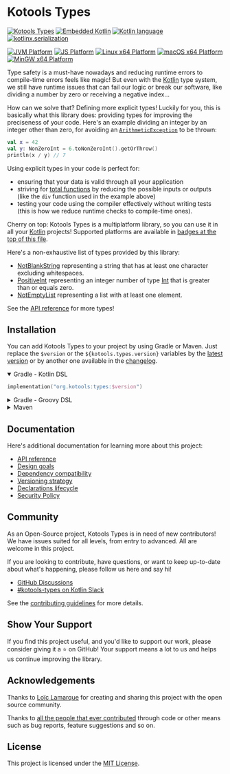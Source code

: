# Kotools Types

[![Kotools Types][kotools-types-badge]][kotools-types-project]
[![Embedded Kotlin][kotlin-embedded-badge]][kotlin]
[![Kotlin language][kotlin-language-badge]][kotlin]
[![kotlinx.serialization][kotlinx.serialization-badge]][kotlinx.serialization]

[![JVM Platform][jvm-platform-badge]][kotlin/jvm]
[![JS Platform][js-platform-badge]][kotlin/js]
[![Linux x64 Platform][linux-x64-platform-badge]][kotlin-native]
[![macOS x64 Platform][macos-x64-platform-badge]][kotlin-native]
[![MinGW x64 Platform][mingw-x64-platform-badge]][kotlin-native]

Type safety is a must-have nowadays and reducing runtime errors to compile-time
errors feels like magic!
But even with the [Kotlin] type system, we still have runtime issues that can
fail our logic or break our software, like dividing a number by zero or
receiving a negative index...

How can we solve that? Defining more explicit types!
Luckily for you, this is basically what this library does: providing types for
improving the preciseness of your code.
Here's an example dividing an integer by an integer other than zero, for
avoiding an [`ArithmeticException`][kotlin.ArithmeticException] to be thrown:

```kotlin
val x = 42
val y: NonZeroInt = 6.toNonZeroInt().getOrThrow()
println(x / y) // 7
```

Using explicit types in your code is perfect for:

- ensuring that your data is valid through all your application
- striving for [total functions][total-functions] by reducing the possible
  inputs or outputs (like the `div` function used in the example above)
- testing your code using the compiler effectively without writing tests (this
  is how we reduce runtime checks to compile-time ones).

Cherry on top: Kotools Types is a multiplatform library, so you can use it in
all your [Kotlin] projects!
Supported platforms are available in
[badges at the top of this file](#kotools-types).

Here's a non-exhaustive list of types provided by this library:
- [NotBlankString][kotools.types.text.NotBlankString] representing a string that
  has at least one character excluding whitespaces.
- [PositiveInt][kotools.types.number.PositiveInt] representing an integer number
  of type [Int][kotlin.Int] that is greater than or equals zero.
- [NotEmptyList][kotools.types.collection.NotEmptyList] representing a list with
  at least one element.

See the [API reference][api-reference] for more types!

[js-platform-badge]: https://img.shields.io/badge/Platform-JS-ff9b00
[jvm-platform-badge]: https://img.shields.io/badge/Platform-JVM-6bac25
[kotools-types-badge]: https://img.shields.io/badge/Version-4.3.1-blue
[kotools-types-project]: https://github.com/kotools/types
[kotlin]: https://kotlinlang.org
[kotlin-embedded-badge]: https://img.shields.io/badge/Embedded_Kotlin-1.8.10-blue?logo=kotlin
[kotlin-language-badge]: https://img.shields.io/badge/Kotlin_language-1.5-blue?logo=kotlin
[kotlin-native]: https://kotlinlang.org/docs/native-overview.html
[kotlin/js]: https://kotlinlang.org/docs/js-overview.html
[kotlin/jvm]: https://kotlinlang.org/docs/jvm-get-started.html
[kotlin.ArithmeticException]: https://kotlinlang.org/api/latest/jvm/stdlib/kotlin/-arithmetic-exception
[kotlin.Int]: https://kotlinlang.org/api/latest/jvm/stdlib/kotlin/-int
[kotlinx.serialization]: https://github.com/Kotlin/kotlinx.serialization
[kotlinx.serialization-badge]: https://img.shields.io/badge/kotlinx.serialization-1.4.1-blue
[kotools.types.collection.NotEmptyList]: https://types.kotools.org/-kotools%20-types/kotools.types.collection/-not-empty-list/index.html
[kotools.types.number.PositiveInt]: https://types.kotools.org/-kotools%20-types/kotools.types.number/-positive-int/index.html
[kotools.types.text.NotBlankString]: https://types.kotools.org/-kotools%20-types/kotools.types.text/-not-blank-string/index.html
[linux-x64-platform-badge]: https://img.shields.io/badge/Platform-Linux_x64-4b4bff
[macos-x64-platform-badge]: https://img.shields.io/badge/Platform-macOS_x64-4b4bff
[mingw-x64-platform-badge]: https://img.shields.io/badge/Platform-MinGW_x64-4b4bff
[total-functions]: https://xlinux.nist.gov/dads/HTML/totalfunc.html

## Installation

You can add Kotools Types to your project by using Gradle or Maven.
Just replace the `$version` or the `${kotools.types.version}` variables by the
[latest version](#kotools-types) or by another one available in the
[changelog](CHANGELOG.md).

<details open>
<summary>Gradle - Kotlin DSL</summary>

```kotlin
implementation("org.kotools:types:$version")
```
</details>

<details>
<summary>Gradle - Groovy DSL</summary>

```groovy
implementation "org.kotools:types:$version"
```
</details>

<details>
<summary>Maven</summary>

```xml
<dependencies>
    <dependency>
        <groupId>org.kotools</groupId>
        <artifactId>types</artifactId>
        <version>${kotools.types.version}</version>
    </dependency>
</dependencies>
```
</details>

## Documentation

Here's additional documentation for learning more about this project:

- [API reference][api-reference]
- [Design goals](documentation/design-goals.md)
- [Dependency compatibility](documentation/dependencies.md)
- [Versioning strategy](documentation/versioning-strategy.md)
- [Declarations lifecycle](documentation/declarations-lifecycle.md)
- [Security Policy](SECURITY.md)

## Community

As an Open-Source project, Kotools Types is in need of new contributors!
We have issues suited for all levels, from entry to advanced.
All are welcome in this project.

If you are looking to contribute, have questions, or want to keep up-to-date
about what's happening, please follow us here and say hi!

- [GitHub Discussions]
- [#kotools-types on Kotlin Slack]

See the [contributing guidelines](CONTRIBUTING.md) for more details.

[#kotools-types on Kotlin Slack]: https://kotlinlang.slack.com/archives/C05H0L1LD25
[GitHub Discussions]: https://github.com/kotools/types/discussions

## Show Your Support

If you find this project useful, and you'd like to support our work, please
consider giving it a ⭐️ on GitHub!
Your support means a lot to us and helps us continue improving the library.

## Acknowledgements

Thanks to [Loïc Lamarque] for creating and sharing this project with the open
source community.

Thanks to [all the people that ever contributed] through code or other means such
as bug reports, feature suggestions and so on.

[all the people that ever contributed]: https://github.com/kotools/types/graphs/contributors
[Loïc Lamarque]: https://github.com/LVMVRQUXL

## License

This project is licensed under the [MIT License](LICENSE.txt).

[api-reference]: https://types.kotools.org
